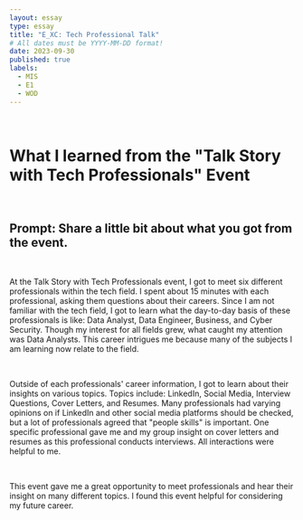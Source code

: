 ```yaml
---
layout: essay
type: essay
title: "E_XC: Tech Professional Talk"
# All dates must be YYYY-MM-DD format!
date: 2023-09-30
published: true
labels:
  - MIS
  - E1
  - WOD
---
```


<br>
<h1>What I learned from the "Talk Story with Tech Professionals" Event</h1>

<br>
<h2><b>Prompt</b>: Share a little bit about what you got from the event.</h2>

<br>
<p>At the Talk Story with Tech Professionals event, I got to meet six different professionals within the tech field. I spent about 15 minutes with each professional, asking them questions about their careers. Since I am not familiar with the tech field, I got to learn what the day-to-day basis of these professionals is like: Data Analyst, Data Engineer, Business, and Cyber Security. Though my interest for all fields grew, what caught my attention was Data Analysts. This career intrigues me because many of the subjects I am learning now relate to the field.</p>

<br>
<p>Outside of each professionals' career information, I got to learn about their insights on various topics. Topics include: LinkedIn, Social Media, Interview Questions, Cover Letters, and Resumes. Many professionals had varying opinions on if LinkedIn and other social media platforms should be checked, but a lot of professionals agreed that "people skills" is important. One specific professional gave me and my group insight on cover letters and resumes as this professional conducts interviews. All interactions were helpful to me.</p>

<br>
<p>This event gave me a great opportunity to meet professionals and hear their insight on many different topics. I found this event helpful for considering my future career.</p>

